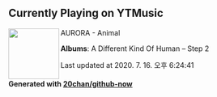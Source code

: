 ## Currently Playing on YTMusic

[<img align="left" width="100" src="https://lh3.googleusercontent.com/CtsjufAFxn08leOCZ626_yjPwqiOzsdj38jFhlXaKsCaUlqFmDf-5s-_lYPvU1E0D8y4lD4oSW_if-A">](https://music.youtube.com/channel/UC4G-AJa7kn8oumI6TT2WXYw)

AURORA - Animal

**Albums**: A Different Kind Of Human – Step 2

Last updated at 2020. 7. 16. 오후 6:24:41

#### Generated with [20chan/github-now](https://github.com/20chan/github-now)


<!--
**20chan/20chan** is a ✨ _special_ ✨ repository because its `README.md` (this file) appears on your GitHub profile.

Here are some ideas to get you started:

- 🔭 I’m currently working on ...
- 🌱 I’m currently learning ...
- 👯 I’m looking to collaborate on ...
- 🤔 I’m looking for help with ...
- 💬 Ask me about ...
- 📫 How to reach me: ...
- 😄 Pronouns: ...
- ⚡ Fun fact: ...
-->
